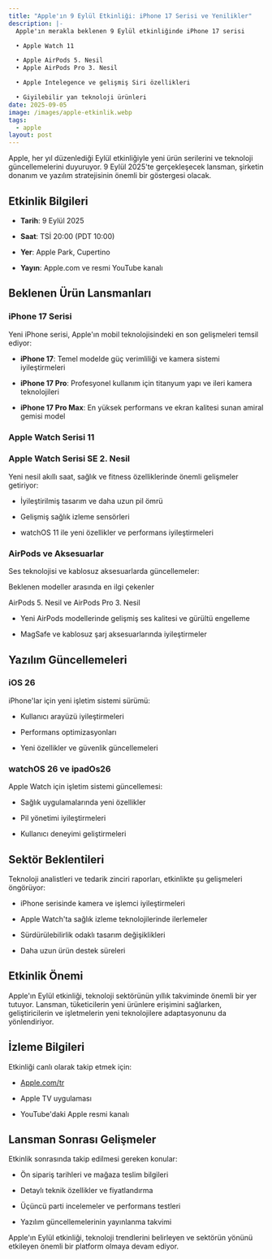 ```yaml
---
title: "Apple'ın 9 Eylül Etkinliği: iPhone 17 Serisi ve Yenilikler"
description: |-
  Apple'ın merakla beklenen 9 Eylül etkinliğinde iPhone 17 serisi 

  • Apple Watch 11 

  • Apple AirPods 5. Nesil 
  • Apple AirPods Pro 3. Nesil 

  • Apple Intelegence ve gelişmiş Siri özellikleri 

  • Giyilebilir yan teknoloji ürünleri 
date: 2025-09-05
image: /images/apple-etkinlik.webp
tags:
  - apple
layout: post
---
```

Apple, her yıl düzenlediği Eylül etkinliğiyle yeni ürün serilerini ve teknoloji güncellemelerini duyuruyor. 9 Eylül 2025'te gerçekleşecek lansman, şirketin donanım ve yazılım stratejisinin önemli bir göstergesi olacak.

## Etkinlik Bilgileri

*   **Tarih**: 9 Eylül 2025
    
*   **Saat**: TSİ 20:00 (PDT 10:00)
    
*   **Yer**: Apple Park, Cupertino
    
*   **Yayın**: Apple.com ve resmi YouTube kanalı
    

## Beklenen Ürün Lansmanları

### iPhone 17 Serisi

Yeni iPhone serisi, Apple'ın mobil teknolojisindeki en son gelişmeleri temsil ediyor:

*   **iPhone 17**: Temel modelde güç verimliliği ve kamera sistemi iyileştirmeleri
    
*   **iPhone 17 Pro**: Profesyonel kullanım için titanyum yapı ve ileri kamera teknolojileri
    
*   **iPhone 17 Pro Max**: En yüksek performans ve ekran kalitesi sunan amiral gemisi model
    

### Apple Watch Serisi 11

### Apple Watch Serisi SE 2. Nesil

Yeni nesil akıllı saat, sağlık ve fitness özelliklerinde önemli gelişmeler getiriyor:

*   İyileştirilmiş tasarım ve daha uzun pil ömrü
    
*   Gelişmiş sağlık izleme sensörleri
    
*   watchOS 11 ile yeni özellikler ve performans iyileştirmeleri
    

### AirPods ve Aksesuarlar

Ses teknolojisi ve kablosuz aksesuarlarda güncellemeler:

Beklenen modeller arasında en ilgi çekenler

AirPods 5. Nesil ve AirPods Pro 3. Nesil

*   Yeni AirPods modellerinde gelişmiş ses kalitesi ve gürültü engelleme
    
*   MagSafe ve kablosuz şarj aksesuarlarında iyileştirmeler
    

## Yazılım Güncellemeleri

### iOS 26

iPhone'lar için yeni işletim sistemi sürümü:

*   Kullanıcı arayüzü iyileştirmeleri
    
*   Performans optimizasyonları
    
*   Yeni özellikler ve güvenlik güncellemeleri
    

### watchOS 26 ve ipadOs26

Apple Watch için işletim sistemi güncellemesi:

*   Sağlık uygulamalarında yeni özellikler
    
*   Pil yönetimi iyileştirmeleri
    
*   Kullanıcı deneyimi geliştirmeleri
    

## Sektör Beklentileri

Teknoloji analistleri ve tedarik zinciri raporları, etkinlikte şu gelişmeleri öngörüyor:

*   iPhone serisinde kamera ve işlemci iyileştirmeleri
    
*   Apple Watch'ta sağlık izleme teknolojilerinde ilerlemeler
    
*   Sürdürülebilirlik odaklı tasarım değişiklikleri
    
*   Daha uzun ürün destek süreleri
    

## Etkinlik Önemi

Apple'ın Eylül etkinliği, teknoloji sektörünün yıllık takviminde önemli bir yer tutuyor. Lansman, tüketicilerin yeni ürünlere erişimini sağlarken, geliştiricilerin ve işletmelerin yeni teknolojilere adaptasyonunu da yönlendiriyor.

## İzleme Bilgileri

Etkinliği canlı olarak takip etmek için:

*   [Apple.com/tr](https://www.apple.com/tr/apple-events/)
    
*   Apple TV uygulaması
    
*   YouTube'daki Apple resmi kanalı
    

## Lansman Sonrası Gelişmeler

Etkinlik sonrasında takip edilmesi gereken konular:

*   Ön sipariş tarihleri ve mağaza teslim bilgileri
    
*   Detaylı teknik özellikler ve fiyatlandırma
    
*   Üçüncü parti incelemeler ve performans testleri
    
*   Yazılım güncellemelerinin yayınlanma takvimi
    

Apple'ın Eylül etkinliği, teknoloji trendlerini belirleyen ve sektörün yönünü etkileyen önemli bir platform olmaya devam ediyor.